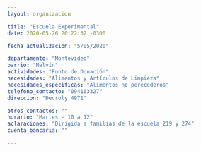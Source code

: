 ```yaml
---
layout: organizacion

title: "Escuela Experimental"
date: 2020-05-26 20:22:32 -0300

fecha_actualizacion: "5/05/2020"

departamento: "Montevideo"
barrio: "Malvín"
actividades: "Punto de Donación"
necesidades: "Alimentos y Artículos de Limpieza"
necesidades_especificas: "Alimentos no perecederos"
telefono_contacto: "094163327"
direccion: "Decroly 4971"

otros_contactos: ""
horario: "Martes - 10 a 12"
aclaraciones: "Dirigida a familias de la escuela 219 y 274"
cuenta_bancaria: ""

---
```

